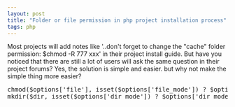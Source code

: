 ```yaml
---
layout: post
title: "Folder or file permission in php project installation process"
tags: php
---
```


Most projects will add notes like '..don't forget to change the "cache" folder permission: $chmod -R 777 xxx' in their project install guide.
But have you noticed that there are still a lot of users will ask the same question in their project forums? Yes, the solution is simple and easier. but why not make the simple thing more easier?
<pre name='code' class='php'>
chmod($options['file'], isset($options['file_mode']) ? $options['file_mode'] : 0666);
mkdir($dir, isset($options['dir_mode']) ? $options['dir_mode'] : 0777, true);
</pre
These code comes from symfony source code. It make me feels good in the installation process.
It is easier to make this permission modification process transparent for your user. 
